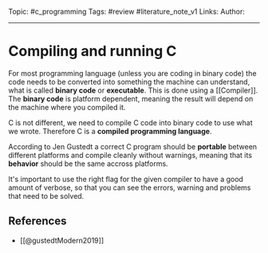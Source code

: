 Topic: #c_programming
Tags: #review #literature_note_v1
Links:
Author:

---

# Compiling and running C

For most programming language (unless you are coding in binary code) the code needs to be converted into something the machine can understand, what is called **binary code** or **executable**. This is done using a [[Compiler]].
The **binary code** is platform dependent, meaning the result will depend on the machine where you compiled it.

C is not different, we need to compile C code into binary code to use what we wrote. Therefore C is a **compiled programming language**.

According to Jen Gustedt a correct C program should be **portable** between different platforms and compile cleanly without warnings, meaning that its **behavior** should be the same accross platforms.

It's important to use the right flag for the given compiler to have a good amount of verbose, so that you can see the errors, warning and problems that need to be solved.

## References

- [[@gustedtModern2019]]
